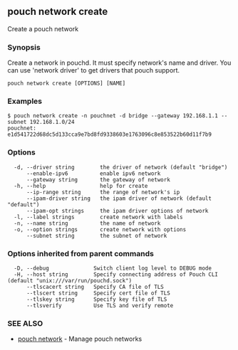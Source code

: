 ## pouch network create

Create a pouch network

### Synopsis

Create a network in pouchd. It must specify network's name and driver. You can use 'network driver' to get drivers that pouch support.

```
pouch network create [OPTIONS] [NAME]
```

### Examples

```
$ pouch network create -n pouchnet -d bridge --gateway 192.168.1.1 --subnet 192.168.1.0/24
pouchnet: e1d541722d68dc5d133cca9e7bd8fd9338603e1763096c8e853522b60d11f7b9
```

### Options

```
  -d, --driver string        the driver of network (default "bridge")
      --enable-ipv6          enable ipv6 network
      --gateway string       the gateway of network
  -h, --help                 help for create
      --ip-range string      the range of network's ip
      --ipam-driver string   the ipam driver of network (default "default")
      --ipam-opt strings     the ipam driver options of network
  -l, --label strings        create network with labels
  -n, --name string          the name of network
  -o, --option strings       create network with options
      --subnet string        the subnet of network
```

### Options inherited from parent commands

```
  -D, --debug              Switch client log level to DEBUG mode
  -H, --host string        Specify connecting address of Pouch CLI (default "unix:///var/run/pouchd.sock")
      --tlscacert string   Specify CA file of TLS
      --tlscert string     Specify cert file of TLS
      --tlskey string      Specify key file of TLS
      --tlsverify          Use TLS and verify remote
```

### SEE ALSO

* [pouch network](pouch_network.md)	 - Manage pouch networks

